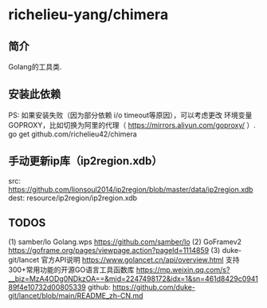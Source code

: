# richelieu-yang/chimera

## 简介
Golang的工具类.
 
## 安装此依赖
PS: 如果安装失败（因为部分依赖 i/o timeout等原因），可以考虑更改
环境变量GOPROXY，比如切换为阿里的代理（ https://mirrors.aliyun.com/goproxy/ ）.
go get github.com/richelieu42/chimera

## 手动更新ip库（ip2region.xdb）
src:  https://github.com/lionsoul2014/ip2region/blob/master/data/ip2region.xdb
dest: resource/ip2region/ip2region.xdb

## TODOS
(1) samber/lo
    Golang.wps
    https://github.com/samber/lo
(2) GoFramev2
    https://goframe.org/pages/viewpage.action?pageId=1114859
(3) duke-git/lancet
    官方API说明
        https://www.golancet.cn/api/overview.html
    支持300+常用功能的开源GO语言工具函数库
        https://mp.weixin.qq.com/s?__biz=MzA4ODg0NDkzOA==&mid=2247498172&idx=1&sn=461d8429c094189f4e10732d00805339
    github:
        https://github.com/duke-git/lancet/blob/main/README_zh-CN.md
